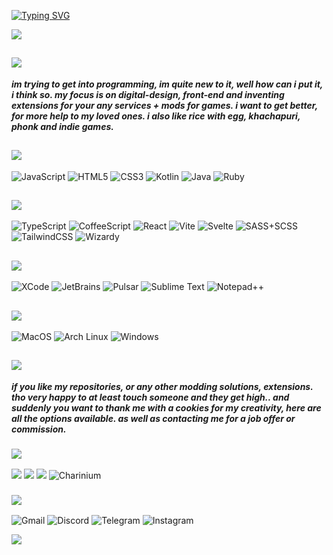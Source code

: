 <a href="https://git.io/typing-svg"><img src="https://readme-typing-svg.demolab.com?font=Fira+Code&size=15&duration=2500&pause=1000&color=C5C5C5&center=true&vCenter=true&width=500&lines=Vsevolod's+spot%2C+no+ghosts+allowed!;Aqu%C3%AD+es+el+feo+de+Vsevolod%2C+%C2%A1nada+de+fantasmas!;Aqui+%C3%A9+o+esconderijo+do+Vsevolod%2C+sem+fantasmas!;%D0%97%D0%B4%D0%B5%D1%81%D1%8C+%D0%BC%D0%B5%D1%81%D1%82%D0%B5%D1%87%D0%BA%D0%BE+%D0%92%D1%81%D0%B5%D0%B2%D0%BE%D0%BB%D0%BE%D0%B4%D0%B0+%D0%BE%D1%82+%D0%B2%D1%81%D1%8F%D0%BA%D0%B8%D1%85+%D0%BF%D1%80%D0%B8%D0%B7%D1%80%D0%B0%D0%BA%D0%BE%D0%B2.;%E3%81%93%E3%81%93%E3%81%AF%E3%83%B4%E3%82%BB%E3%83%B4%E3%82%A9%E3%83%AD%E3%83%89%E3%81%AE%E3%82%A2%E3%82%B8%E3%83%88%E3%80%81%E5%B9%BD%E9%9C%8A%E3%81%AA%E3%82%93%E3%81%A6%E5%85%A5%E3%82%8C%E3%81%AD%E3%83%BC%E3%81%9C%EF%BC%81;Vsevolod%E7%9A%84%E5%9C%B0%E7%9B%98%EF%BC%8C%E9%AC%BC%E6%BB%9A%E5%BC%80%EF%BC%81" alt="Typing SVG" /></a>

<img src="https://i.imgur.com/Ujy02bg.png">

## <img src="https://i.imgur.com/GTnFQwR.png">

_**im trying to get into programming, im quite new to it, well how can i put it, i think so. my focus is on digital-design, front-end and inventing extensions for your any services + mods for games. i want to get better, for more help to my loved ones. i also like rice with egg, khachapuri, phonk and indie games.**_

## <img src="https://i.imgur.com/LMXhKoG.png">
![JavaScript](https://img.shields.io/badge/JavaScript-F7DF1E?style=for-the-badge&labelColor=black&logo=javascript&logoColor=F7DF1E)
![HTML5](https://img.shields.io/badge/HTML-E34F26?style=for-the-badge&labelColor=black&logo=html5&logoColor=E34F26)
![CSS3](https://img.shields.io/badge/CSS-%231572B6.svg?style=for-the-badge&labelColor=black&logo=css&logoColor=blue)
![Kotlin](https://img.shields.io/badge/Kotlin-7F52FF?style=for-the-badge&labelColor=black&logo=kotlin&logoColor=7F52FF)
![Java](https://img.shields.io/badge/Java-C5C5C5?style=for-the-badge&labelColor=black&logo=java&logoColor=F7DF1E)
![Ruby](https://img.shields.io/badge/Ruby-CC342D?style=for-the-badge&labelColor=black&logo=ruby&logoColor=CC342D)


## <img src="https://i.imgur.com/DWlasQK.png">
![TypeScript](https://img.shields.io/badge/TypeScript-3178C6?style=for-the-badge&labelColor=black&logo=typescript&logoColor=3178C6)
![CoffeeScript](https://img.shields.io/badge/CoffeeScript-2F2625?style=for-the-badge&labelColor=black&logo=coffeescript&logoColor=2F2625)
![React](https://img.shields.io/badge/React-61DAFB?style=for-the-badge&labelColor=black&logo=react&logoColor=61DAFB)
![Vite](https://img.shields.io/badge/Vite-646CFF?style=for-the-badge&labelColor=black&logo=vite&logoColor=646CFF)
![Svelte](https://img.shields.io/badge/Svelte-FF3E00?style=for-the-badge&labelColor=black&logo=svelte&logoColor=FF3E00)
![SASS+SCSS](https://img.shields.io/badge/SASS/SCSS-CC6699?style=for-the-badge&labelColor=black&logo=sass&logoColor=CC6699)
![TailwindCSS](https://img.shields.io/badge/TailwindCSS-06B6D4?style=for-the-badge&labelColor=black&logo=tailwindcss&logoColor=06B6D4)
![Wizardy](https://img.shields.io/badge/CSS_Wizardy-F43059?style=for-the-badge&labelColor=black&logo=csswizardry&logoColor=F43059)

## <img src="https://i.imgur.com/1O4PcTu.png">
![XCode](https://img.shields.io/badge/XCode-147EFB?style=for-the-badge&labelColor=black&logo=xcode&logoColor=147EFB)
![JetBrains](https://img.shields.io/badge/JetBrains-000000?style=for-the-badge&labelColor=black&logo=jetbrains&logoColor=white)
![Pulsar](https://img.shields.io/badge/Pulsar-C5C5C5?style=for-the-badge&labelColor=gray&logo=pulsar&logoColor=gray)
![Sublime Text](https://img.shields.io/badge/Sublime_Text-FF9800?style=for-the-badge&labelColor=black&logo=sublimetext&logoColor=FF9800)
![Notepad++](https://img.shields.io/badge/Notepad++-90E59A?style=for-the-badge&labelColor=black&logo=notepadplusplus&logoColor=90E59A)

## <img src="https://i.imgur.com/ljoHvWp.png">
![MacOS](https://img.shields.io/badge/MacOS-000000?style=for-the-badge&labelColor=black&logo=macos&logoColor=white)
![Arch Linux](https://img.shields.io/badge/Arch_Linux-1793D1?style=for-the-badge&labelColor=black&logo=archlinux&logoColor=1793D1)
![Windows](https://img.shields.io/badge/Windows_+_Seelen_UI-C5C5C5?style=for-the-badge&labelColor=C5C5C5&logo=windows&logoColor=white)

## <img src="https://i.imgur.com/Py8Kjm0.png">
_**if you like my repositories, or any other modding solutions, extensions. tho very happy to at least touch someone and they get high.. and suddenly you want to thank me with a cookies for my creativity, here are all the options available. as well as contacting me for a job offer or commission.**_

### <img src="https://i.imgur.com/qzvjn66.png">
<a href="https://ko-fi.com/aurinthiel" target="_blank"><img src="https://img.shields.io/badge/KoFi-C25A14?style=for-the-badge&labelColor=black&logo=kofi&logoColor=C25A14" target="_blank"></a>
<a href="https://patreon.com/aurinthiel" target="_blank"><img src="https://img.shields.io/badge/Patreon-000000?style=for-the-badge&labelColor=black&logo=patreon&logoColor=white" target="_blank"></a>
<a href="https://boosty.to/aurinthiel" target="_blank"><img src="https://img.shields.io/badge/Boosty-F15F2C?style=for-the-badge&labelColor=black&logo=boosty&logoColor=F15F2C" target="_blank"></a>
![Charinium](https://img.shields.io/badge/Charinium-000000?style=for-the-badge&labelColor=c5c5c5&logo=charinium&logoColor=white) 

### <img src="https://i.imgur.com/9KwWAN9.png">
![Gmail](https://img.shields.io/badge/filet2023@gmail.com-EA4335?style=for-the-badge&labelColor=black&logo=gmail&logoColor=EA4335)
![Discord](https://img.shields.io/badge/aurinthiel-5865F2?style=for-the-badge&labelColor=black&logo=discord&logoColor=5865F2)
![Telegram](https://img.shields.io/badge/@kaituchi-26A5E4?style=for-the-badge&labelColor=black&logo=telegram&logoColor=26A5E4)
![Instagram](https://img.shields.io/badge/@aurinthiel-FF0069?style=for-the-badge&labelColor=black&logo=instagram&logoColor=FF0069)

<img src="https://i.imgur.com/Ujy02bg.png">
